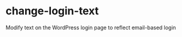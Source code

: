 change-login-text
=================

Modify text on the WordPress login page to reflect email-based login
